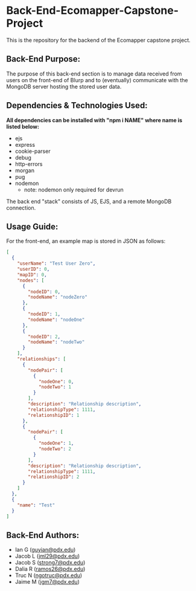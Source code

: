 # Back-End-Ecomapper-Capstone-Project
This is the repository for the backend of the Ecomapper capstone project.

## Back-End Purpose: 
The purpose of this back-end section is to manage data received from users on the front-end of Blurp and to (eventually) communicate with the MongoDB server hosting the stored user data. 

## Dependencies & Technologies Used: 
__All dependencies can be installed with "npm i NAME" where name is listed below:__
* ejs
* express
* cookie-parser
* debug
* http-errors
* morgan
* pug
* nodemon
  * note: nodemon only required for devrun

The back end "stack" consists of JS, EJS, and a remote MongoDB connection. 

## Usage Guide: 

For the front-end, an example map is stored in JSON as follows: 
```JSON
[
  {
    "userName": "Test User Zero",
    "userID": 0,
    "mapID": 0,
    "nodes": [
      {
        "nodeID": 0,
        "nodeName": "nodeZero"
      },
      {
        "nodeID": 1,
        "nodeName": "nodeOne"
      },
      {
        "nodeID": 2,
        "nodeName": "nodeTwo"
      }
    ],
    "relationships": [
      {
        "nodePair": [
          {
            "nodeOne": 0,
            "nodeTwo": 1
          }
        ],
        "description": "Relationship description",
        "relationshipType": 1111,
        "relationshipID": 1
      },
      {
        "nodePair": [
          {
            "nodeOne": 1,
            "nodeTwo": 2
          }
        ],
        "description": "Relationship description",
        "relationshipType": 1111,
        "relationshipID": 2
      }
    ]
  },
  {
    "name": "Test"
  }
]

```

## Back-End Authors:
* Ian G (guyian@pdx.edu)
* Jacob L (jml29@pdx.edu)
* Jacob S (strong7@pdx.edu)
* Dalia R (ramos26@pdx.edu)
* Truc N (ngotruc@pdx.edu)
* Jaime M (jgm7@pdx.edu)
